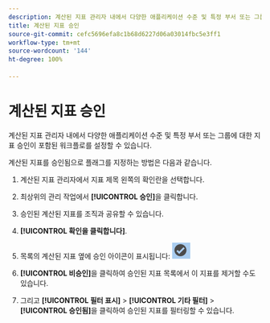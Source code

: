 ```yaml
---
description: 계산된 지표 관리자 내에서 다양한 애플리케이션 수준 및 특정 부서 또는 그룹에 대한 지표 승인이 포함된 워크플로를 설정할 수 있습니다.
title: 계산된 지표 승인
source-git-commit: cefc5696efa8c1b68d6227d06a03014fbc5e3ff1
workflow-type: tm+mt
source-wordcount: '144'
ht-degree: 100%

---
```


# 계산된 지표 승인

계산된 지표 관리자 내에서 다양한 애플리케이션 수준 및 특정 부서 또는 그룹에 대한 지표 승인이 포함된 워크플로를 설정할 수 있습니다.

계산된 지표를 승인됨으로 플래그를 지정하는 방법은 다음과 같습니다.

1. 계산된 지표 관리자에서 지표 제목 왼쪽의 확인란을 선택합니다.
1. 최상위의 관리 작업에서 **[!UICONTROL 승인]**&#x200B;을 클릭합니다.
1. 승인된 계산된 지표를 조직과 공유할 수 있습니다.
1. **[!UICONTROL 확인을 클릭합니다]**.
1. 목록의 계산된 지표 옆에 승인 아이콘이 표시됩니다:  ![](assets/cm_approve_icon.png)

1. **[!UICONTROL 비승인]**&#x200B;을 클릭하여 승인된 지표 목록에서 이 지표를 제거할 수도 있습니다.
1. 그리고 **[!UICONTROL 필터 표시]** > **[!UICONTROL 기타 필터]** > **[!UICONTROL 승인됨]**&#x200B;을 클릭하여 승인된 지표를 필터링할 수 있습니다.
